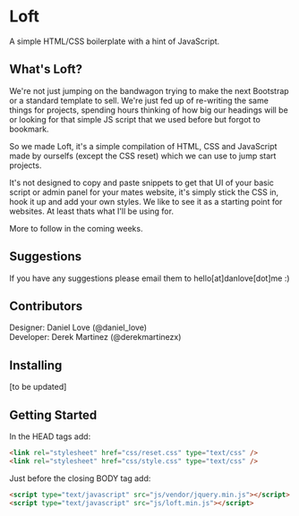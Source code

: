 Loft
====

A simple HTML/CSS boilerplate with a hint of JavaScript.

What's Loft?
----

We're not just jumping on the bandwagon trying to make the next Bootstrap or a standard template to sell. We're just fed up of re-writing the same things for projects, spending hours thinking of how big our headings will be or looking for that simple JS script that we used before but forgot to bookmark.

So we made Loft, it's a simple compilation of HTML, CSS and JavaScript made by ourselfs (except the CSS reset) which we can use to jump start projects.

It's not designed to copy and paste snippets to get that UI of your basic script or admin panel for your mates website, it's simply stick the CSS in, hook it up and add your own styles. We like to see it as a starting point for websites. At least thats what I'll be using for.

More to follow in the coming weeks.

Suggestions
----

If you have any suggestions please email them to hello[at]danlove[dot]me :)

Contributors
----

Designer: Daniel Love (@daniel_love)  
Developer: Derek Martinez (@derekmartinezx)  

Installing
----

[to be updated]

Getting Started
----

In the HEAD tags add:

```HTML
<link rel="stylesheet" href="css/reset.css" type="text/css" />
<link rel="stylesheet" href="css/style.css" type="text/css" />
```
  
Just before the closing BODY tag add:

```HTML
<script type="text/javascript" src="js/vendor/jquery.min.js"></script>
<script type="text/javascript" src="js/loft.min.js"></script>
```
